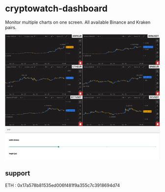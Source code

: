 # cryptowatch-dashboard

Monitor multiple charts on one screen. All available Binance and Kraken pairs.

<img src="./screenshot.png">

## support

ETH : 0x17a578b81535ed006f481f9a355c7c3918694d74